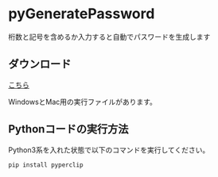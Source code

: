 # pyGeneratePassword

桁数と記号を含めるか入力すると自動でパスワードを生成します

## ダウンロード

[こちら](https://github.com/tamago572/pyGeneratePassword/releases)

WindowsとMac用の実行ファイルがあります。

## Pythonコードの実行方法

Python3系を入れた状態で以下のコマンドを実行してください。
```Shell
pip install pyperclip
```
